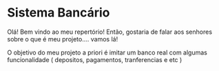 # Sistema Bancário 
Olá! Bem vindo ao meu repertório!
Então, gostaria de falar aos senhores sobre o que é meu projeto.... vamos lá!

O objetivo do meu projeto a priori é imitar um banco real com algumas funcionalidade ( depositos, pagamentos, tranferencias e etc )

